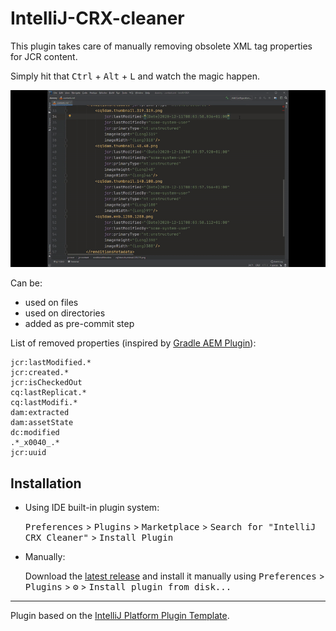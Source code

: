 # IntelliJ-CRX-cleaner

<!-- Plugin description -->
This plugin takes care of manually removing obsolete XML tag properties for JCR content.

Simply hit that <kbd>Ctrl</kbd> + <kbd>Alt</kbd> + <kbd>L</kbd> and watch the magic happen.

![A demo of the plugin](./doc/crx-cleaner.gif)

Can be:
* used on files
* used on directories
* added as pre-commit step

List of removed properties (inspired by [Gradle AEM Plugin](https://github.com/Cognifide/gradle-aem-plugin/blob/master/docs/package-sync-plugin.md#default-cleaning-configuration)):
```
jcr:lastModified.*
jcr:created.*
jcr:isCheckedOut
cq:lastReplicat.*
cq:lastModifi.*
dam:extracted
dam:assetState
dc:modified
.*_x0040_.*
jcr:uuid
```

<!-- Plugin description end -->

## Installation

- Using IDE built-in plugin system:
  
  <kbd>Preferences</kbd> > <kbd>Plugins</kbd> > <kbd>Marketplace</kbd> > <kbd>Search for "IntelliJ CRX Cleaner"</kbd> >
  <kbd>Install Plugin</kbd>
  
- Manually:

  Download the [latest release](https://github.com/Mateusz512/IntelliJ-CRX-cleaner/releases/latest) and install it manually using
  <kbd>Preferences</kbd> > <kbd>Plugins</kbd> > <kbd>⚙️</kbd> > <kbd>Install plugin from disk...</kbd>


---
Plugin based on the [IntelliJ Platform Plugin Template][template].

[template]: https://github.com/JetBrains/intellij-platform-plugin-template
